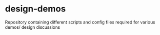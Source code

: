 # design-demos
Repository containing different scripts and config files required for various demos/ design discussions
